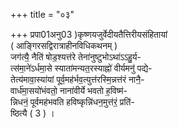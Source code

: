 +++
title = "०३"

+++
प्रपा01अनु03 )कृष्णयजुर्वेदीयतैत्तिरीयसंहितायां  
( आङ्गिरसद्विरात्राहीनविधिकथनम् )  
जग॑त्यै॒ नैति॑ षोड॒श्यत्त॑रे तेना॑नुष्टुभोऽथा॑ऽऽहु॒र्य-  
त्स॑मा॒ने॑ऽर्धमा॒से स्याता॑मन्यत॒रस्याह्नो॑ वीर्यमनु॑ पद्ये-  
तेत्य॑मावा॒स्या॑यां पूर्व॒मह॑र्भव॒त्युत्त॑रस्मि॒न्नत्त॑रं नानै॒-  
वार्ध॑मा॒सयो॑भंवतो॒ नाना॑वीर्ये भवतो ह॒विष्म॑-  
न्निधनं॒ पूर्वमह॑भवति हविष्कृन्नि॑धन॒मुत्त॑रं॒ प्रति॑-  
ष्ठित्यै ( 3 ) ।  
